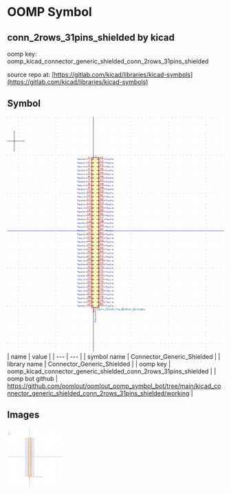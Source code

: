 # OOMP Symbol  
## conn_2rows_31pins_shielded  by kicad  
  
oomp key: oomp_kicad_connector_generic_shielded_conn_2rows_31pins_shielded  
  
source repo at: [https://gitlab.com/kicad/libraries/kicad-symbols](https://gitlab.com/kicad/libraries/kicad-symbols)  
## Symbol  
  
[![working.png](working_600.png)](working.png)  
| name | value | 
| --- | --- | 
| symbol name | Connector_Generic_Shielded | 
| library name | Connector_Generic_Shielded | 
| oomp key | oomp_kicad_connector_generic_shielded_conn_2rows_31pins_shielded | 
| oomp bot github | https://github.com/oomlout/oomlout_oomp_symbol_bot/tree/main/kicad_connector_generic_shielded_conn_2rows_31pins_shielded/working | 
## Images  
  
[![working.png](working_140.png)](working.png)  
